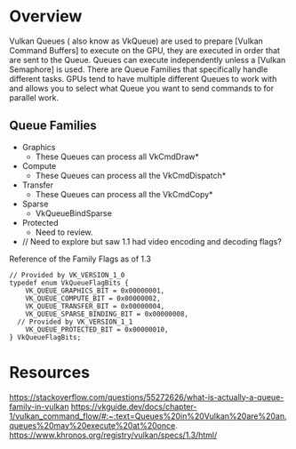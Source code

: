 




# Overview
Vulkan Queues ( also know as VkQueue) are used to prepare [Vulkan Command Buffers] to execute on the GPU, they are executed in order that are sent to the Queue. Queues can execute independently unless a [Vulkan Semaphore] is used. There are Queue Families that specifically handle different tasks. GPUs tend to have multiple different Queues to work with and allows you to select what Queue you want to send commands to for parallel work.

## Queue Families
* Graphics
    * These Queues can process all VkCmdDraw*
* Compute
    * These Queues can process all the VkCmdDispatch*
* Transfer
    * These Queues can process all the VkCmdCopy*
* Sparse
    * VkQueueBindSparse
* Protected
    * Need to review.
* // Need to explore but saw 1.1 had video encoding and decoding flags?

Reference of the Family Flags as of 1.3
```
// Provided by VK_VERSION_1_0
typedef enum VkQueueFlagBits {
    VK_QUEUE_GRAPHICS_BIT = 0x00000001,
    VK_QUEUE_COMPUTE_BIT = 0x00000002,
    VK_QUEUE_TRANSFER_BIT = 0x00000004,
    VK_QUEUE_SPARSE_BINDING_BIT = 0x00000008,
  // Provided by VK_VERSION_1_1
    VK_QUEUE_PROTECTED_BIT = 0x00000010,
} VkQueueFlagBits;
```

# Resources
https://stackoverflow.com/questions/55272626/what-is-actually-a-queue-family-in-vulkan
https://vkguide.dev/docs/chapter-1/vulkan_command_flow/#:~:text=Queues%20in%20Vulkan%20are%20an,queues%20may%20execute%20at%20once.
https://www.khronos.org/registry/vulkan/specs/1.3/html/
